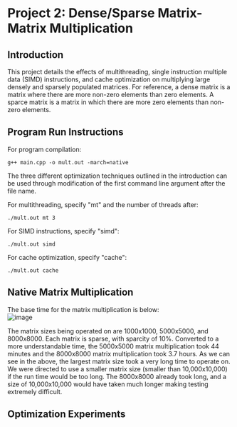 # Project 2: Dense/Sparse Matrix-Matrix Multiplication
## Introduction
This project details the effects of multithreading, single instruction multiple data (SIMD) instructions, and cache optimization on multiplying large densely and sparsely populated matrices. For reference, a dense matrix is a matrix where there are more non-zero elements than zero elements. A sparce matrix is a matrix in which there are more zero elements than non-zero elements. <br />
## Program Run Instructions
For program compilation: <br />
```
g++ main.cpp -o mult.out -march=native
```
The three different optimization techniques outlined in the introduction can be used through modification of the first command line argument after the file name. <br />

For multithreading, specify "mt" and the number of threads after: <br />
```
./mult.out mt 3
```
For SIMD instructions, specify "simd": <br />
```
./mult.out simd
```
For cache optimization, specify "cache": <br />
```
./mult.out cache
```
## Native Matrix Multiplication
The base time for the matrix multiplication is below: <br />
![image](https://github.com/user-attachments/assets/26fee3af-5627-4624-8e80-49cf44880a65) <br />

The matrix sizes being operated on are 1000x1000, 5000x5000, and 8000x8000. Each matrix is sparse, with sparcity of 10%. Converted to a more understandable time, the 5000x5000 matrix multiplication took 44 minutes and the 8000x8000 matrix multiplication took 3.7 hours. As we can see in the above, the largest matrix size took a very long time to operate on. We were directed to use a smaller matrix size (smaller than 10,000x10,000) if the run time would be too long. The 8000x8000 already took long, and a size of 10,000x10,000 would have taken much longer making testing extremely difficult. <br />

## Optimization Experiments

